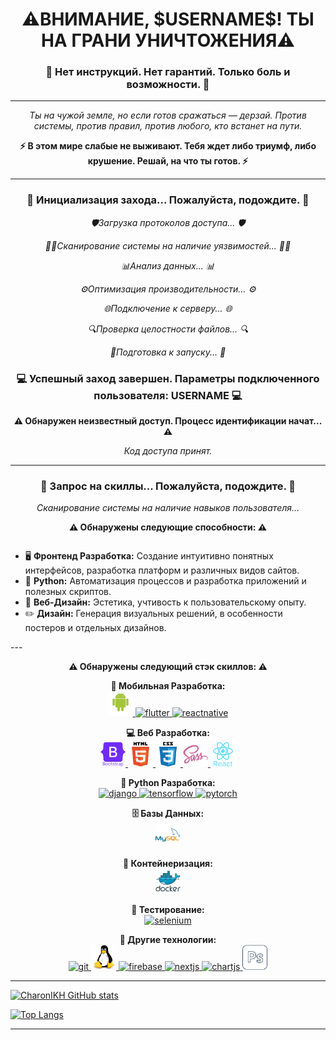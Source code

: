 
<h1 align="center">⚠️ВНИМАНИЕ, $USERNAME$! ТЫ НА ГРАНИ УНИЧТОЖЕНИЯ⚠️</h1>
<h3 align="center">🔪 Нет инструкций. Нет гарантий. Только боль и возможности. 🔪</h3>

---

<p align="center">
  <i>Ты на чужой земле, но если готов сражаться — дерзай. Против системы, против правил, против любого, кто встанет на пути.</i>
</p>

<p align="center">
  <b>⚡ В этом мире слабые не выживают. Тебя ждет либо триумф, либо крушение. Решай, на что ты готов. ⚡</b>
</p>

---

<h3 align="center">🔄 Инициализация захода... Пожалуйста, подождите. 🔄</h3>

<p align="center">
  <i>🛡️Загрузка протоколов доступа... 🛡️</i>
</p>

<p align="center">
  <i>🕵️‍♂️Сканирование системы на наличие уязвимостей... 🕵️‍♂️</i>
</p>

<p align="center">
  <i>📊Анализ данных... 📊</i>
</p>

<p align="center">
  <i>⚙️Оптимизация производительности... ⚙️</i>
</p>

<p align="center">
  <i>🌐Подключение к серверу... 🌐</i>
</p>

<p align="center">
  <i>🔍Проверка целостности файлов... 🔍</i>
</p>

<p align="center">
  <i>🚀Подготовка к запуску... 🚀</i>
</p>

<h3 align="center">💻 Успешный заход завершен. Параметры подключенного пользователя: USERNAME 💻</h3>

<p align="center">
  <b>⚠️ Обнаружен неизвестный доступ. Процесс идентификации начат... ⚠️</b>
</p>

<p align="center">
  <i>Код доступа принят.</i>
</p>


---


<h3 align="center">🔄 Запрос на скиллы... Пожалуйста, подождите. 🔄</h3>

<p align="center">
  <i>Сканирование системы на наличие навыков пользователя...</i>
</p>

<p align="center">
  <b>⚠️ Обнаружены следующие способности: ⚠️</b>
</p>

<div style="display: flex; align-items: center; justify-content: center;">
  <div style="margin-right: 20px; text-align: left;">
    <ul>
      <li>🖥️ <b>Фронтенд Разработка:</b> Создание интуитивно понятных интерфейсов, разработка платформ и различных видов сайтов.</li>
      <li>🐍 <b>Python:</b> Автоматизация процессов и разработка приложений и полезных скриптов.</li>
      <li>🎨 <b>Веб-Дизайн:</b> Эстетика, учтивость к пользовательскому опыту.</li>
      <li>✏️ <b>Дизайн:</b> Генерация визуальных решений, в особенности постеров и отдельных дизайнов.</li>
    </ul>
  </div>
</div>
---
<p align="center">
  <b>⚠️ Обнаружены следующий стэк скиллов: ⚠️</b>
</p>

<p align="center">
  <b>📱 Мобильная Разработка:</b><br>
  <a href="https://developer.android.com" target="_blank" rel="noreferrer">
    <img src="https://raw.githubusercontent.com/devicons/devicon/master/icons/android/android-original-wordmark.svg" alt="android" width="40" height="40"/>
  </a>
  <a href="https://flutter.dev" target="_blank" rel="noreferrer">
    <img src="https://www.vectorlogo.zone/logos/flutterio/flutterio-icon.svg" alt="flutter" width="40" height="40"/>
  </a>
  <a href="https://reactnative.dev/" target="_blank" rel="noreferrer">
    <img src="https://reactnative.dev/img/header_logo.svg" alt="reactnative" width="40" height="40"/>
  </a>
</p>

<p align="center">
  <b>💻 Веб Разработка:</b><br>
  <a href="https://getbootstrap.com" target="_blank" rel="noreferrer">
    <img src="https://raw.githubusercontent.com/devicons/devicon/master/icons/bootstrap/bootstrap-plain-wordmark.svg" alt="bootstrap" width="40" height="40"/>
  </a>
  <a href="https://www.w3.org/html/" target="_blank" rel="noreferrer">
    <img src="https://raw.githubusercontent.com/devicons/devicon/master/icons/html5/html5-original-wordmark.svg" alt="html5" width="40" height="40"/>
  </a>
  <a href="https://www.w3schools.com/css/" target="_blank" rel="noreferrer">
    <img src="https://raw.githubusercontent.com/devicons/devicon/master/icons/css3/css3-original-wordmark.svg" alt="css3" width="40" height="40"/>
  </a>
  <a href="https://sass-lang.com" target="_blank" rel="noreferrer">
    <img src="https://raw.githubusercontent.com/devicons/devicon/master/icons/sass/sass-original.svg" alt="sass" width="40" height="40"/>
  </a>
  <a href="https://reactjs.org/" target="_blank" rel="noreferrer">
    <img src="https://raw.githubusercontent.com/devicons/devicon/master/icons/react/react-original-wordmark.svg" alt="react" width="40" height="40"/>
  </a>
</p>

<p align="center">
  <b>🐍 Python Разработка:</b><br>
  <a href="https://www.djangoproject.com/" target="_blank" rel="noreferrer">
    <img src="https://cdn.worldvectorlogo.com/logos/django.svg" alt="django" width="40" height="40"/>
  </a>
  <a href="https://www.tensorflow.org" target="_blank" rel="noreferrer">
    <img src="https://www.vectorlogo.zone/logos/tensorflow/tensorflow-icon.svg" alt="tensorflow" width="40" height="40"/>
  </a>
  <a href="https://pytorch.org/" target="_blank" rel="noreferrer">
    <img src="https://www.vectorlogo.zone/logos/pytorch/pytorch-icon.svg" alt="pytorch" width="40" height="40"/>
  </a>
</p>

<p align="center">
  <b>🗄️ Базы Данных:</b><br>
  <a href="https://www.mysql.com/" target="_blank" rel="noreferrer">
    <img src="https://raw.githubusercontent.com/devicons/devicon/master/icons/mysql/mysql-original-wordmark.svg" alt="mysql" width="40" height="40"/>
  </a>
</p>

<p align="center">
  <b>🐳 Контейнеризация:</b><br>
  <a href="https://www.docker.com/" target="_blank" rel="noreferrer">
    <img src="https://raw.githubusercontent.com/devicons/devicon/master/icons/docker/docker-original-wordmark.svg" alt="docker" width="40" height="40"/>
  </a>
</p>

<p align="center">
  <b>🧪 Тестирование:</b><br>
  <a href="https://www.selenium.dev" target="_blank" rel="noreferrer">
    <img src="https://raw.githubusercontent.com/detain/svg-logos/780f25886640cef088af994181646db2f6b1a3f8/svg/selenium-logo.svg" alt="selenium" width="40" height="40"/>
  </a>
</p>

<p align="center">
  <b>🔧 Другие технологии:</b><br>
  <a href="https://git-scm.com/" target="_blank" rel="noreferrer">
    <img src="https://www.vectorlogo.zone/logos/git-scm/git-scm-icon.svg" alt="git" width="40" height="40"/>
  </a>
  <a href="https://www.linux.org/" target="_blank" rel="noreferrer">
    <img src="https://raw.githubusercontent.com/devicons/devicon/master/icons/linux/linux-original.svg" alt="linux" width="40" height="40"/>
  </a>
  <a href="https://firebase.google.com/" target="_blank" rel="noreferrer">
    <img src="https://www.vectorlogo.zone/logos/firebase/firebase-icon.svg" alt="firebase" width="40" height="40"/>
  </a>
  <a href="https://nextjs.org/" target="_blank" rel="noreferrer">
    <img src="https://cdn.worldvectorlogo.com/logos/nextjs-2.svg" alt="nextjs" width="40" height="40"/>
  </a>
  <a href="https://www.chartjs.org" target="_blank" rel="noreferrer">
    <img src="https://www.chartjs.org/media/logo-title.svg" alt="chartjs" width="40" height="40"/>
  </a>
  <a href="https://www.photoshop.com/en" target="_blank" rel="noreferrer">
    <img src="https://raw.githubusercontent.com/devicons/devicon/master/icons/photoshop/photoshop-line.svg" alt="photoshop" width="40" height="40"/>
  </a>
</p>


---


[![CharonIKH GitHub stats](https://github-readme-stats.vercel.app/api?username=charonikhh&show_icons=true&theme=merko)](https://github.com/charonikhh)

[![Top Langs](https://github-readme-stats.vercel.app/api/top-langs/?username=charonikhh&layout=donut)](https://github.com/charonikhh)


---
